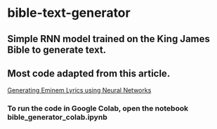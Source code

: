 # bible-text-generator

## Simple RNN model trained on the King James Bible to generate text.

## Most code adapted from this article.
[Generating Eminem Lyrics using Neural Networks](https://towardsdatascience.com/generating-eminem-lyrics-using-neural-networks-96e7f9c45e8a)

### To run the code in Google Colab, open the notebook bible_generator_colab.ipynb
